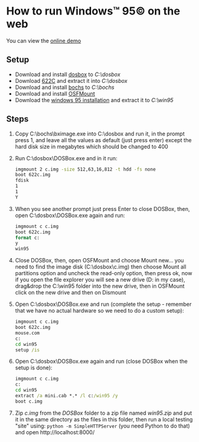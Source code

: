 # How to run Windows™ 95© on the web

You can view the [online demo](https://donno2048.github.io/win95/)

## Setup

- Download and install [dosbox](https://sourceforge.net/projects/dosbox/files/latest/download) to _C:\dosbox_
- Download [622C](http://www.rloe.com/randytheracer/622c.zip) and extract it into _C:\dosbox_
- Download and install [bochs](https://sourceforge.net/projects/bochs/files/latest/download) to _C:\bochs_
- Download and install [OSFMount](https://www.osforensics.com/downloads/osfmount.exe)
- Download the [windows 95 installation](https://github.com/donno2048/Win95-source/archive/master.zip) and extract it to _C:\win95_

## Steps

1. Copy C:\bochs\bximage.exe into C:\dosbox and run it, in the prompt press 1, and leave all the values as default (just press enter) except the hard disk size in megabytes which should be changed to 400
1. Run C:\dosbox\DOSBox.exe and in it run:

    ```bat
    imgmount 2 c.img -size 512,63,16,812 -t hdd -fs none
    boot 622c.img
    fdisk
    1
    1
    Y
    ```

1. When you see another prompt just press Enter to close DOSBox, then, open C:\dosbox\DOSBox.exe again and run:

    ```bat
    imgmount c c.img
    boot 622c.img
    format c:
    y
    win95
    ```

1. Close DOSBox, then, open OSFMount and choose Mount new… you need to find the image disk (C:\dosbox\c.img) then choose Mount all partitions option and uncheck the read-only option, then press ok, now if you open the file explorer you will see a new drive (D: in my case), drag&drop the C:\win95 folder into the new drive, then in OSFMount click on the new drive and then on Dismount

1. Open C:\dosbox\DOSBox.exe and run (complete the setup - remember that we have no actual hardware so we need to do a custom setup):

    ```bat
    imgmount c c.img
    boot 622c.img
    mouse.com
    c:
    cd win95
    setup /is
    ```

1. Open C:\dosbox\DOSBox.exe again and run (close DOSBox when the setup is done):

    ```bat
    imgmount c c.img
    c:
    cd win95
    extract /a mini.cab *.* /l c:/win95 /y
    boot c.img
    ```

1. Zip _c.img_ from the _DOSBox_ folder to a zip file named _win95.zip_ and put it in the same directory as the files in this folder, then run a local testing "site" using: `python -m SimpleHTTPServer` (you need Python to do that) and open http://localhost:8000/
